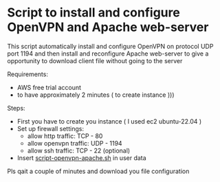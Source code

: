 # Script to install and configure OpenVPN and Apache web-server

This script automatically install and configure OpenVPN on protocol UDP port 1194 and then install and reconfigure Apache web-server to give a opportunity to download client file without going to the server


Requirements:
- AWS free trial account 
- to have approximately 2 minutes ( to create instance )))

Steps:
- First you have to create you instance ( I used ec2 ubuntu-22.04 )
- Set up firewall settings: 
    - allow http traffic: TCP - 80
    - allow openvpn traffic: UDP - 1194
    - allow ssh traffic: TCP - 22 (optional) 
- Insert [script-openvpn-apache.sh](https://github.com/rlnq/tstopvnp/blob/main/script-openvpn-apache.sh) in user data

Pls qait a couple of minutes and download you file configuration 


